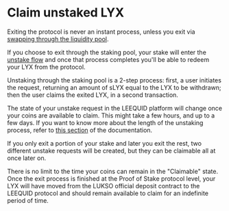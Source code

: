 # Claim unstaked LYX

Exiting the protocol is never an instant process, unless you exit via [swapping through the liquidity pool](../swapping/slyx-for-lyx-an-instant-alternative-to-exiting.md).

If you choose to exit through the staking pool, your stake will enter the [unstake flow](../exiting-the-protocol/unstaking-through-the-staking-pool.md) and once that process completes you'll be able to redeem your LYX from the protocol.&#x20;

Unstaking through the staking pool is a 2-step process: first, a user initiates the request, returning an amount of sLYX equal to the LYX to be withdrawn; then the user claims the exited LYX, in a second transaction.

The state of your unstake request in the LEEQUID platform will change once your coins are available to claim. This might take a few hours, and up to a few days. If you want to know more about the length of the unstaking process, refer to [this section](../exiting-the-protocol/potential-wait-times-while-unstaking.md) of the documentation.

If you only exit a portion of your stake and later you exit the rest, two different unstake requests will be created, but they can be claimable all at once later on.

There is no limit to the time your coins can remain in the "Claimable" state. Once the exit process is finished at the Proof of Stake protocol level, your LYX will have moved from the LUKSO official deposit contract to the LEEQUID protocol and should remain available to claim for an indefinite period of time.&#x20;
